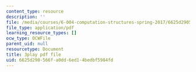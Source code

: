 ```yaml
---
content_type: resource
description: ''
file: /media/courses/6-004-computation-structures-spring-2017/6625d290566fa0dd6ed14bedbf5984fd_3HIV4MnLGCw.pdf
file_type: application/pdf
learning_resource_types: []
ocw_type: OCWFile
parent_uid: null
resourcetype: Document
title: 3play pdf file
uid: 6625d290-566f-a0dd-6ed1-4bedbf5984fd
---
```

